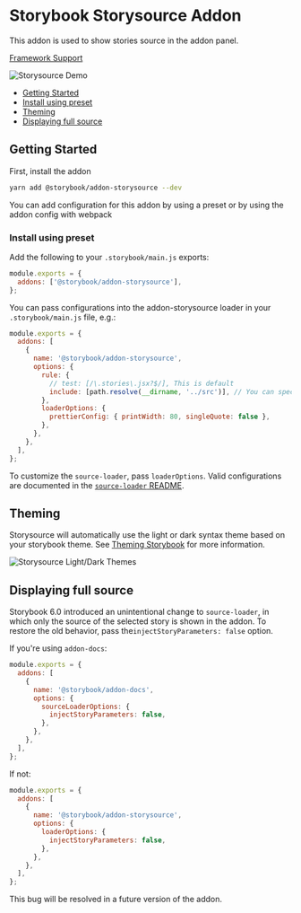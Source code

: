 <h1>Storybook Storysource Addon</h1>

This addon is used to show stories source in the addon panel.

[Framework Support](https://storybook.js.org/docs/react/api/frameworks-feature-support)

![Storysource Demo](https://raw.githubusercontent.com/nslabspl/storybook/dev/code/addons/storysource/docs/demo.gif)

- [Getting Started](#getting-started)
- [Install using preset](#install-using-preset)
- [Theming](#theming)
- [Displaying full source](#displaying-full-source)

## Getting Started

First, install the addon

```sh
yarn add @storybook/addon-storysource --dev
```

You can add configuration for this addon by using a preset or by using the addon config with webpack

### Install using preset

Add the following to your `.storybook/main.js` exports:

```js
module.exports = {
  addons: ['@storybook/addon-storysource'],
};
```

You can pass configurations into the addon-storysource loader in your `.storybook/main.js` file, e.g.:

```js
module.exports = {
  addons: [
    {
      name: '@storybook/addon-storysource',
      options: {
        rule: {
          // test: [/\.stories\.jsx?$/], This is default
          include: [path.resolve(__dirname, '../src')], // You can specify directories
        },
        loaderOptions: {
          prettierConfig: { printWidth: 80, singleQuote: false },
        },
      },
    },
  ],
};
```

To customize the `source-loader`, pass `loaderOptions`. Valid configurations are documented in the [`source-loader` README](https://github.com/nslabspl/storybook/tree/main/lib/source-loader/README.md#options).

## Theming

Storysource will automatically use the light or dark syntax theme based on your storybook theme. See [Theming Storybook](https://storybook.js.org/docs/react/configure/theming) for more information.

![Storysource Light/Dark Themes](https://raw.githubusercontent.com/nslabspl/storybook/dev/addons/storysource/docs/theming-light-dark.png)

## Displaying full source

Storybook 6.0 introduced an unintentional change to `source-loader`, in which only the source of the selected story is shown in the addon. To restore the old behavior, pass the`injectStoryParameters: false` option.

If you're using `addon-docs`:

```js
module.exports = {
  addons: [
    {
      name: '@storybook/addon-docs',
      options: {
        sourceLoaderOptions: {
          injectStoryParameters: false,
        },
      },
    },
  ],
};
```

If not:

```js
module.exports = {
  addons: [
    {
      name: '@storybook/addon-storysource',
      options: {
        loaderOptions: {
          injectStoryParameters: false,
        },
      },
    },
  ],
};
```

This bug will be resolved in a future version of the addon.
